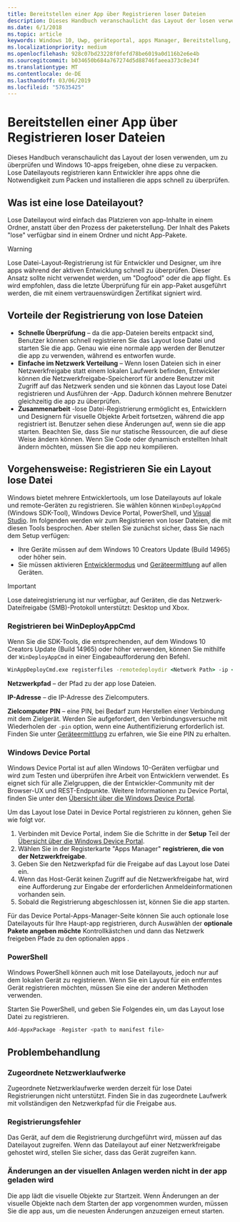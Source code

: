 ```yaml
---
title: Bereitstellen einer App über Registrieren loser Dateien
description: Dieses Handbuch veranschaulicht das Layout der losen verwenden, um zu überprüfen und Windows 10-apps freigeben, ohne diese zu verpacken.
ms.date: 6/1/2018
ms.topic: article
keywords: Windows 10, Uwp, geräteportal, apps Manager, Bereitstellung, -sdk
ms.localizationpriority: medium
ms.openlocfilehash: 928c07bd23228f0fefd78be6019a0d116b2e6e4b
ms.sourcegitcommit: b034650b684a767274d5d88746faeea373c8e34f
ms.translationtype: MT
ms.contentlocale: de-DE
ms.lasthandoff: 03/06/2019
ms.locfileid: "57635425"
---
```

# <a name="deploy-an-app-through-loose-file-registration"></a>Bereitstellen einer App über Registrieren loser Dateien 

Dieses Handbuch veranschaulicht das Layout der losen verwenden, um zu überprüfen und Windows 10-apps freigeben, ohne diese zu verpacken. Lose Dateilayouts registrieren kann Entwickler ihre apps ohne die Notwendigkeit zum Packen und installieren die apps schnell zu überprüfen. 

## <a name="what-is-a-loose-file-layout"></a>Was ist eine lose Dateilayout?

Lose Dateilayout wird einfach das Platzieren von app-Inhalte in einem Ordner, anstatt über den Prozess der paketerstellung. Der Inhalt des Pakets "lose" verfügbar sind in einem Ordner und nicht App-Pakete. 

> [!WARNING]
> Lose Datei-Layout-Registrierung ist für Entwickler und Designer, um ihre apps während der aktiven Entwicklung schnell zu überprüfen. Dieser Ansatz sollte nicht verwendet werden, um "Dogfood" oder die app flight. Es wird empfohlen, dass die letzte Überprüfung für ein app-Paket ausgeführt werden, die mit einem vertrauenswürdigen Zertifikat signiert wird. 

## <a name="advantages-of-loose-file-registration"></a>Vorteile der Registrierung von lose Dateien

- **Schnelle Überprüfung** – da die app-Dateien bereits entpackt sind, Benutzer können schnell registrieren Sie das Layout lose Datei und starten Sie die app. Genau wie eine normale app werden der Benutzer die app zu verwenden, während es entworfen wurde. 
- **Einfache im Netzwerk Verteilung** – Wenn losen Dateien sich in einer Netzwerkfreigabe statt einem lokalen Laufwerk befinden, Entwickler können die Netzwerkfreigabe-Speicherort für andere Benutzer mit Zugriff auf das Netzwerk senden und sie können das Layout lose Datei registrieren und Ausführen der -App. Dadurch können mehrere Benutzer gleichzeitig die app zu überprüfen. 
- **Zusammenarbeit** -lose Datei-Registrierung ermöglicht es, Entwicklern und Designern für visuelle Objekte Arbeit fortsetzen, während die app registriert ist. Benutzer sehen diese Änderungen auf, wenn sie die app starten. Beachten Sie, dass Sie nur statische Ressourcen, die auf diese Weise ändern können. Wenn Sie Code oder dynamisch erstellten Inhalt ändern möchten, müssen Sie die app neu kompilieren.

## <a name="how-to-register-a-loose-file-layout"></a>Vorgehensweise: Registrieren Sie ein Layout lose Datei

Windows bietet mehrere Entwicklertools, um lose Dateilayouts auf lokale und remote-Geräten zu registrieren. Sie wählen können `WinDeployAppCmd` (Windows SDK-Tool), Windows Device Portal, PowerShell, und [Visual Studio](https://docs.microsoft.com/windows/uwp/debug-test-perf/deploying-and-debugging-uwp-apps#register-layout-from-network). Im folgenden werden wir zum Registrieren von loser Dateien, die mit diesen Tools besprochen. Aber stellen Sie zunächst sicher, dass Sie nach dem Setup verfügen:

- Ihre Geräte müssen auf dem Windows 10 Creators Update (Build 14965) oder höher sein.
- Sie müssen aktivieren [Entwicklermodus](https://msdn.microsoft.com/windows/uwp/get-started/enable-your-device-for-development) und [Geräteermittlung](https://docs.microsoft.com/en-us/windows/uwp/get-started/enable-your-device-for-development#device-discovery) auf allen Geräten.

> [!IMPORTANT]
> Lose dateiregistrierung ist nur verfügbar, auf Geräten, die das Netzwerk-Dateifreigabe (SMB)-Protokoll unterstützt: Desktop und Xbox. 

### <a name="register-with-windeployappcmd"></a>Registrieren bei WinDeployAppCmd

Wenn Sie die SDK-Tools, die entsprechenden, auf dem Windows 10 Creators Update (Build 14965) oder höher verwenden, können Sie mithilfe der `WinDeployAppCmd` in einer Eingabeaufforderung den Befehl.

```cmd
WinAppDeployCmd.exe registerfiles -remotedeploydir <Network Path> -ip <IP Address> -pin <target machine PIN>
```

**Netzwerkpfad** – der Pfad zu der app lose Dateien.

**IP-Adresse** – die IP-Adresse des Zielcomputers.

**Zielcomputer PIN** – eine PIN, bei Bedarf zum Herstellen einer Verbindung mit dem Zielgerät. Werden Sie aufgefordert, den Verbindungsversuche mit Wiederholen der `-pin` option, wenn eine Authentifizierung erforderlich ist. Finden Sie unter [Geräteermittlung](https://docs.microsoft.com/windows/uwp/get-started/enable-your-device-for-development#device-discovery) zu erfahren, wie Sie eine PIN zu erhalten.

### <a name="windows-device-portal"></a>Windows Device Portal

Windows Device Portal ist auf allen Windows 10-Geräten verfügbar und wird zum Testen und überprüfen ihre Arbeit von Entwicklern verwendet. Es eignet sich für alle Zielgruppen, die der Entwickler-Community mit der Browser-UX und REST-Endpunkte. Weitere Informationen zu Device Portal, finden Sie unter den [Übersicht über die Windows Device Portal](device-portal.md).

Um das Layout lose Datei in Device Portal registrieren zu können, gehen Sie wie folgt vor.

1. Verbinden mit Device Portal, indem Sie die Schritte in der **Setup** Teil der [Übersicht über die Windows Device Portal](device-portal.md).
1. Wählen Sie in der Registerkarte "Apps Manager" **registrieren, die von der Netzwerkfreigabe**.
1. Geben Sie den Netzwerkpfad für die Freigabe auf das Layout lose Datei ein. 
1. Wenn das Host-Gerät keinen Zugriff auf die Netzwerkfreigabe hat, wird eine Aufforderung zur Eingabe der erforderlichen Anmeldeinformationen vorhanden sein.
1. Sobald die Registrierung abgeschlossen ist, können Sie die app starten.

Für das Device Portal-Apps-Manager-Seite können Sie auch optionale lose Dateilayouts für Ihre Haupt-app registrieren, durch Auswählen der **optionale Pakete angeben möchte** Kontrollkästchen und dann das Netzwerk freigeben Pfade zu den optionalen apps . 

### <a name="powershell"></a>PowerShell 

Windows PowerShell können auch mit lose Dateilayouts, jedoch nur auf dem lokalen Gerät zu registrieren. Wenn Sie ein Layout für ein entferntes Gerät registrieren möchten, müssen Sie eine der anderen Methoden verwenden. 

Starten Sie PowerShell, und geben Sie Folgendes ein, um das Layout lose Datei zu registrieren.

```PowerShell
Add-AppxPackage -Register <path to manifest file>
```

## <a name="troubleshooting"></a>Problembehandlung

### <a name="mapped-network-drives"></a>Zugeordnete Netzwerklaufwerke
Zugeordnete Netzwerklaufwerke werden derzeit für lose Datei Registrierungen nicht unterstützt. Finden Sie in das zugeordnete Laufwerk mit vollständigen den Netzwerkpfad für die Freigabe aus.

### <a name="registration-failure"></a>Registrierungsfehler
Das Gerät, auf dem die Registrierung durchgeführt wird, müssen auf das Dateilayout zugreifen. Wenn das Dateilayout auf einer Netzwerkfreigabe gehostet wird, stellen Sie sicher, dass das Gerät zugreifen kann. 

### <a name="modifications-to-visual-assets-arent-being-loaded-in-the-app"></a>Änderungen an der visuellen Anlagen werden nicht in der app geladen wird 
Die app lädt die visuelle Objekte zur Startzeit. Wenn Änderungen an der visuelle Objekte nach dem Starten der app vorgenommen wurden, müssen Sie die app aus, um die neuesten Änderungen anzuzeigen erneut starten.
